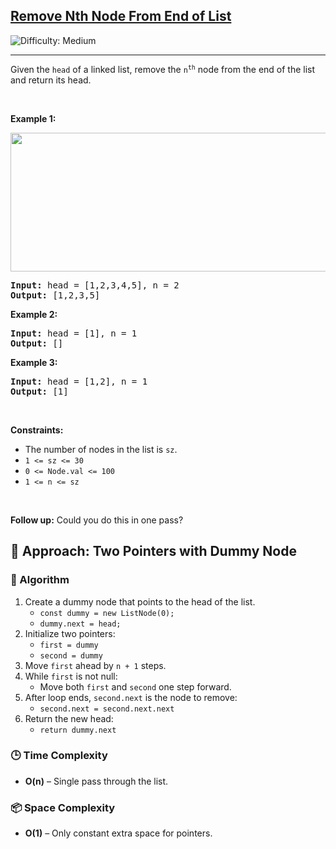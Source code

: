 <h2><a href="https://leetcode.com/problems/remove-nth-node-from-end-of-list">Remove Nth Node From End of List</a></h2> <img src='https://img.shields.io/badge/Difficulty-Medium-orange' alt='Difficulty: Medium' /><hr><p>Given the <code>head</code> of a linked list, remove the <code>n<sup>th</sup></code> node from the end of the list and return its head.</p>

<p>&nbsp;</p>
<p><strong class="example">Example 1:</strong></p>
<img alt="" src="https://assets.leetcode.com/uploads/2020/10/03/remove_ex1.jpg" style="width: 542px; height: 222px;" />
<pre>
<strong>Input:</strong> head = [1,2,3,4,5], n = 2
<strong>Output:</strong> [1,2,3,5]
</pre>

<p><strong class="example">Example 2:</strong></p>

<pre>
<strong>Input:</strong> head = [1], n = 1
<strong>Output:</strong> []
</pre>

<p><strong class="example">Example 3:</strong></p>

<pre>
<strong>Input:</strong> head = [1,2], n = 1
<strong>Output:</strong> [1]
</pre>

<p>&nbsp;</p>
<p><strong>Constraints:</strong></p>

<ul>
	<li>The number of nodes in the list is <code>sz</code>.</li>
	<li><code>1 &lt;= sz &lt;= 30</code></li>
	<li><code>0 &lt;= Node.val &lt;= 100</code></li>
	<li><code>1 &lt;= n &lt;= sz</code></li>
</ul>

<p>&nbsp;</p>
<p><strong>Follow up:</strong> Could you do this in one pass?</p>


## 🧠 Approach: Two Pointers with Dummy Node

### 📌 Algorithm

1. Create a dummy node that points to the head of the list.  
   - `const dummy = new ListNode(0);`  
   - `dummy.next = head;`
2. Initialize two pointers:  
   - `first = dummy`  
   - `second = dummy`
3. Move `first` ahead by `n + 1` steps.
4. While `first` is not null:  
   - Move both `first` and `second` one step forward.
5. After loop ends, `second.next` is the node to remove:  
   - `second.next = second.next.next`
6. Return the new head:  
   - `return dummy.next`

### 🕒 Time Complexity

- **O(n)** – Single pass through the list.

### 📦 Space Complexity

- **O(1)** – Only constant extra space for pointers.

